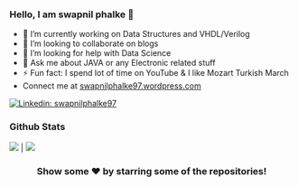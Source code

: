 ### Hello, I am swapnil phalke 👋

- 🔭 I’m currently working on Data Structures and VHDL/Verilog
- 👯 I’m looking to collaborate on blogs
- 🤔 I’m looking for help with Data Science
- 💬 Ask me about JAVA or any Electronic related stuff
- ⚡ Fun fact: I spend lot of time on YouTube & I like Mozart Turkish March
-  Connect me at <a href="https://swapnilphalke97.wordpress.com/">swapnilphalke97.wordpress.com</a>


[![Linkedin: swapnilphalke97](https://img.shields.io/badge/-swapnilphalke97-blue?style=flat-square&logo=Linkedin&logoColor=white&link=https://www.linkedin.com/in/swapnil-phalke-30182015b/)](https://www.linkedin.com/in/swapnil-phalke-30182015b/)


### Github Stats

![](https://github-readme-stats.vercel.app/api/top-langs/?username=swapnilphalke97&theme=dark&hide_langs_below=1)  |  ![](https://github-readme-stats.vercel.app/api?username=swapnilphalke97&&show_icons=true&title_color=ffffff&icon_color=ffffff&text_color=ffffff&bg_color=000000)

<div align="center">
  
### Show some ❤️ by starring some of the repositories!

</div>
